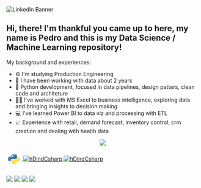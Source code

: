 ![LinkedIn Banner](https://user-images.githubusercontent.com/102533459/181776801-e6e20e12-415c-4eab-acb9-9c4e16672c87.png)


## Hi, there! I'm thankful you came up to here, my name is Pedro and this is my Data Science / Machine Learning repository!

My background and experiences:

- ⚙ I'm studying Production Engineering
- 🎲 I have been working with data about 2 years
- 🐍 Python development, focused in data pipelines, design patters, clean code and architeture
- 👨‍💻 I've worked with MS Excel to business intelligence, exploring data and bringing insights to decision making
- 💻 I've learned Power BI to data viz and processing with ETL
- 📈 Experience with retail, demand forecast, inventory control, crm creation and dealing with health data

<div align="center">
  <a href="https://github.com/hdind">
  <img height="180em" src="https://github-readme-stats.vercel.app/api/top-langs/?username=hdind&layout=compact&langs_count=7&theme=dracula"/>
</div>

<div style="display: inline_block"><br>
  <img align="center" alt="hDindPython" height="30" width="40" src="https://raw.githubusercontent.com/devicons/devicon/master/icons/python/python-original.svg">
  <img align="center" alt="hDindCsharp" height="30" width="40" src="https://cdn.jsdelivr.net/gh/devicons/devicon/icons/jupyter/jupyter-original-wordmark.svg">
  <img align="center" alt="hDindCsharp" height="30" width="40" src="https://cdn.jsdelivr.net/gh/devicons/devicon/icons/mysql/mysql-plain-wordmark.svg">
</div>

##

<div> 
 	<a href="https://www.linkedin.com/in/pedrohfogacas/" target="_blank"><img src="https://img.shields.io/badge/LinkedIn-0077B5?style=for-the-badge&logo=linkedin&logoColor=white" target="_blank"></a>
 <a href="https://api.whatsapp.com/send?phone=5515988199888&text=Ol%C3%A1!" target="_blank"><img src="https://img.shields.io/badge/WhatsApp-25D366?style=for-the-badge&logo=whatsapp&logoColor=white" target="_blank"></a> 
  <a href = "mailto:pedrofogaca@gmail.com"><img src="https://img.shields.io/badge/Gmail-D14836?style=for-the-badge&logo=gmail&logoColor=white" target="_blank"></a>
  <a href="https://medium.com/@pedrofogacami" target="_blank"><img src="https://img.shields.io/badge/Medium-12100E?style=for-the-badge&logo=medium&logoColor=white" target="_blank"></a> 
</div>
